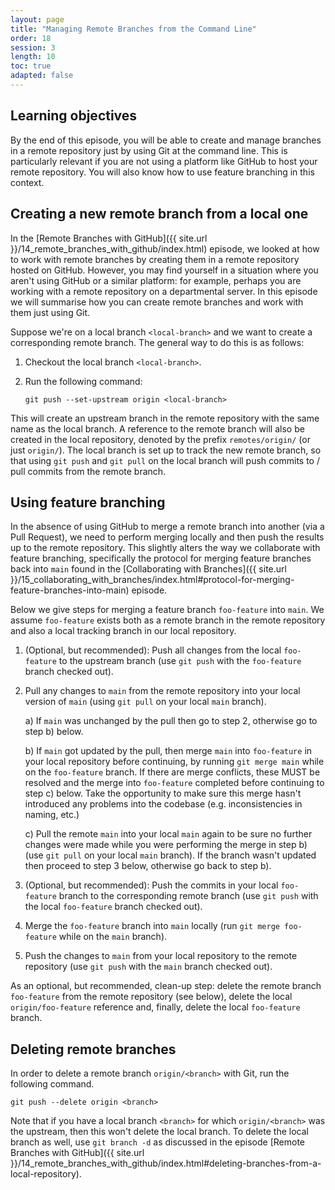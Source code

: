 ```yaml
---
layout: page
title: "Managing Remote Branches from the Command Line"
order: 18
session: 3
length: 10
toc: true
adapted: false
---
```


## Learning objectives

By the end of this episode, you will be able to create and manage branches in a
remote repository just by using Git at the command line. This is particularly
relevant if you are not using a platform like GitHub to host your remote
repository. You will also know how to use feature branching in this context.


## Creating a new remote branch from a local one

In the [Remote Branches with GitHub]({{ site.url }}/14_remote_branches_with_github/index.html)
episode, we looked at how to work with remote branches by creating them in a
remote repository hosted on GitHub. However, you may find yourself in a
situation where you aren't using GitHub or a similar platform: for example,
perhaps you are working with a remote repository on a departmental server. In
this episode we will summarise how you can create remote branches and work
with them just using Git. 

Suppose we're on a local branch `<local-branch>` and we want to create a
corresponding remote branch. The general way to do this is as follows:

1. Checkout the local branch `<local-branch>`.

2. Run the following command: 
   ```
   git push --set-upstream origin <local-branch>
   ```

This will create an upstream branch in the remote repository with the same name as
the local branch. A reference to the remote branch will also be created in the
local repository, denoted by the prefix `remotes/origin/` (or just `origin/`).
The local branch is set up to track the new remote branch, so that using
`git push` and `git pull` on the local branch will push commits to / pull
commits from the remote branch.


## Using feature branching

In the absence of using GitHub to merge a remote branch into another (via a
Pull Request), we need to perform merging locally and then push the results
up to the remote repository. This slightly alters the way we collaborate with
feature branching, specifically the protocol for merging feature branches back
into `main` found in the
[Collaborating with Branches]({{ site.url }}/15_collaborating_with_branches/index.html#protocol-for-merging-feature-branches-into-main)
episode.

Below we give steps for merging a feature branch `foo-feature` into `main`. We
assume `foo-feature` exists both as a remote branch in the remote repository and
also a local tracking branch in our local repository.

1. (Optional, but recommended): Push all changes from the local `foo-feature`
   to the upstream branch (use `git push` with the `foo-feature` branch checked
   out).

2. Pull any changes to `main` from the remote repository into your local version
   of `main` (using `git pull` on your local `main` branch). 

   a) If `main` was unchanged by the pull then go to step 2,
      otherwise go to step b) below.

   b) If `main` got updated by the pull, then merge `main` into `foo-feature`
      in your local repository before continuing, by running `git merge main`
      while on the `foo-feature` branch.
      If there are merge conflicts, these MUST be resolved and the merge into
      `foo-feature` completed before continuing to step c) below. Take the
      opportunity to make sure this merge hasn't introduced any problems into
      the codebase (e.g. inconsistencies in naming, etc.)
   
   c) Pull the remote `main` into your local `main` again to be
      sure no further changes were made while you were performing the merge in
      step b) (use `git pull` on your local `main` branch). If the branch wasn't
      updated then proceed to step 3 below, otherwise go back to step b).

3. (Optional, but recommended): Push the commits in your local `foo-feature`
   branch to the corresponding remote branch (use `git push` with the local
   `foo-feature` branch checked out).

4. Merge the `foo-feature` branch into `main` locally (run `git merge foo-feature`
   while on the `main` branch).

5. Push the changes to `main` from your local repository to the remote repository
   (use `git push` with the `main` branch checked out).


As an optional, but recommended, clean-up step: delete the remote branch
`foo-feature` from the remote repository (see below), delete the local
`origin/foo-feature` reference and, finally, delete the local `foo-feature` branch.


## Deleting remote branches

In order to delete a remote branch `origin/<branch>` with Git, run the following
command. 

```
git push --delete origin <branch>
```

Note that if you have a local branch `<branch>` for which `origin/<branch>`
was the upstream, then this won't delete the local branch. To delete the local
branch as well, use `git branch -d` as discussed in the episode
[Remote Branches with GitHub]({{ site.url }}/14_remote_branches_with_github/index.html#deleting-branches-from-a-local-repository).
